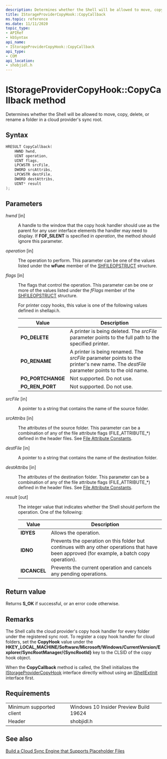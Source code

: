 ```yaml
---
description: Determines whether the Shell will be allowed to move, copy, delete, or rename a folder in a cloud provider's sync root.
title: IStorageProviderCopyHook::CopyCallback
ms.topic: reference
ms.date: 11/11/2020
topic_type: 
- APIRef
- kbSyntax
api_name: 
- IStorageProviderCopyHook::CopyCallback
api_type: 
- COM
api_location: 
- shobjidl.h
---
```


# IStorageProviderCopyHook::CopyCallback method

Determines whether the Shell will be allowed to move, copy, delete, or rename a folder in a cloud provider's sync root.

## Syntax

```C++
HRESULT CopyCallback( 
    HWND hwnd,
    UINT operation,
    UINT flags,
    LPCWSTR srcFile,
    DWORD srcAttribs,
    LPCWSTR destFile,
    DWORD destAttribs,
    UINT* result
);
```

## Parameters

<dl> <dt>

*hwnd* \[in\]
</dt> <dd>

A handle to the window that the copy hook handler should use as the parent for any user interface elements the handler may need to display. If **FOF_SILENT** is specified in *operation*, the method should ignore this parameter.

</dd> </dl>

<dl> <dt>

*operation* \[in\]
</dt> <dd>

The operation to perform. This parameter can be one of the values listed under the **wFunc** member of the [SHFILEOPSTRUCT](/windows/win32/api/shellapi/ns-shellapi-shfileopstructa) structure.

</dd> </dl>

<dl> <dt>

*flags* \[in\]
</dt> <dd>

The flags that control the operation. This parameter can be one or more of the values listed under the *fFlags* member of the [SHFILEOPSTRUCT](/windows/desktop/api/shellapi/ns-shellapi-shfileopstructa) structure.

For printer copy hooks, this value is one of the following values defined in shellapi.h.

| Value       | Description |
|-------------|------------|
|  **PO_DELETE**      | A printer is being deleted. The *srcFile* parameter points to the full path to the specified printer.           |
|  **PO_RENAME**       | A printer is being renamed. The *srcFile* parameter points to the printer's new name. The *destFile* parameter points to the old name.           |
| **PO_PORTCHANGE**    | Not supported. Do not use.          |
| **PO_REN_PORT**    | Not supported. Do not use.           |

</dd> </dl>

<dl> <dt>

*srcFile* \[in\]
</dt> <dd>

A pointer to a string that contains the name of the source folder.

</dd> </dl>

*srcAttribs* \[in\]
</dt> <dd>

The attributes of the source folder. This parameter can be a combination of any of the file attribute flags (FILE_ATTRIBUTE_*) defined in the header files. See [File Attribute Constants](/windows/win32/FileIO/file-attribute-constants).

</dd> </dl>

*destFile* \[in\]
</dt> <dd>

A pointer to a string that contains the name of the destination folder.

</dd> </dl>

*destAttribs* \[in\]
</dt> <dd>

The attributes of the destination folder. This parameter can be a combination of any of the file attribute flags (FILE_ATTRIBUTE_*) defined in the header files. See [File Attribute Constants](/windows/win32/FileIO/file-attribute-constants).

</dd> </dl>

*result* \[out\]
</dt> <dd>

The integer value that indicates whether the Shell should perform the operation. One of the following:

| Value       | Description |
|-------------|------------|
| **IDYES**       | Allows the operation.           |
| **IDNO**        | Prevents the operation on this folder but continues with any other operations that have been approved (for example, a batch copy operation).           |
| **IDCANCEL**    | Prevents the current operation and cancels any pending operations.           |


</dd> </dl>


## Return value

Returns **S_OK** if successful, or an error code otherwise.

## Remarks

The Shell calls the cloud provider's copy hook handler for every folder under the registered sync root. To register a copy hook handler for cloud folders, set the **CopyHook** value under the **HKEY_LOCAL_MACHINE/Software/Microsoft/Windows/CurrentVersion/Explorer/SyncRootManager/{SyncRootId}** key to the CLSID of the copy hook object.

When the **CopyCallback** method is called, the Shell initializes the [IStorageProviderCopyHook](nn-shobjidl-istorageprovidercopyhook.md) interface directly without using an [IShellExtInit](/windows/win32/api/shobjidl_core/nn-shobjidl_core-ishellextinit) interface first.

## Requirements

|                                     |                                                                                         |
|-------------------------------------|-----------------------------------------------------------------------------------------|
| Minimum supported client | Windows 10 Insider Preview Build 19624                                |
| Header                   | shobjidl.h   |

## See also

[Build a Cloud Sync Engine that Supports Placeholder Files](/windows/win32/cfapi/build-a-cloud-file-sync-engine)